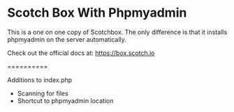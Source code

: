 Scotch Box With Phpmyadmin
==========

This is a  one on one copy of Scotchbox. The only difference is that it installs phpmyadmin on the server automatically.

Check out the official docs at: https://box.scotch.io

==========

Additions to index.php
 + Scanning for files 
 + Shortcut to phpmyadmin location 
